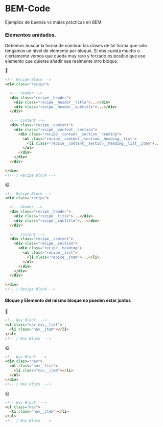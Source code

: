 # BEM-Code
Ejemplos de buenas vs malas prácticas en BEM

### Elementos anidados.

Debemos buscar la forma de nombrar las clases de tal forma que solo tengamos un nivel de elemento por bloque. Si nos cuesta mucho o ciertamente vemos que queda muy raro y forzado es posible que ese elemento que quieras añadir sea realmente otro bloque.

:see_no_evil:
```html
<!-- Recipe Block -->
<div class="recipe">

  <!-- Header -->
  <div class="recipe__header">
    <div class="recipe__header__title">...</div>
    <div class="recipe__header__subtitle">...</div>
  </div>
  
  <!-- Content -->
  <div class="recipe__content">
    <div class="recipe__content__section">
      <div class="recipe__content__section__heading">
        <ul class="recipe__content__section__heading__list">
          <li class="repice__content__section__heading__list__item">...</li>
        </ul>
      </div>
    </div>
  </div>
  
</div>
<!-- / Recipe Block -->
```

:smiley:
```html
<!-- Recipe Block -->
<div class="recipe">

  <!-- Header -->
  <div class="recipe__header">
    <div class="recipe__title">...</div>
    <div class="recipe__subtitle">...</div>
  </div>
  
  <!-- Content -->  
  <div class="recipe__content">
    <div class="recipe__section">
      <div class="recipe__heading">
        <ul class="recipe__list">
          <li class="repice__item">...</li>
        </ul>
      </div>
    </div>
  </div>
  
</div>
<!-- / Recipe Block -->
```



#### Bloque y Elemento del mismo bloque no pueden estar juntos

:see_no_evil:
```html
<!-- Nav Block  -->
<ul class="nav nav__list">
  <li class="nav__item"></li>
</ul>
<!-- / Nav Block  -->
```

:smiley:
```html
<!-- Nav Block  -->
<div class="nav">
  <ul class="nav__list">
    <li class="nav__item"></li>
  </ul>
</div>
<!-- / Nav Block  -->
```

:smiley:
```html
<!-- Nav Block  -->
<ul class="nav">
  <li class="nav__item"></li>
</ul>
<!-- / Nav Block  -->
```
